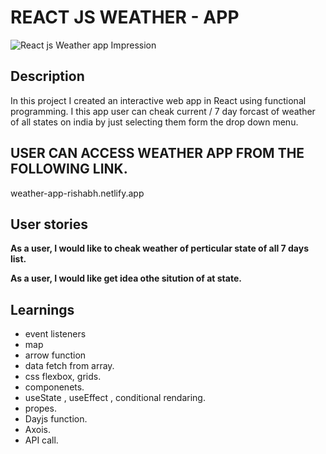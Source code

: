 # REACT JS WEATHER - APP

<img src="https://user-images.githubusercontent.com/86844932/219060251-b186e82e-40c6-4870-a960-68a31aa6264d.png" alt="React js Weather app Impression"/>

## Description

In this project I created an interactive web app in React using functional programming. I this app user can cheak current / 7 day forcast of weather of all states on india by just selecting them form the drop down menu.

## USER CAN ACCESS WEATHER APP FROM THE FOLLOWING LINK.
   weather-app-rishabh.netlify.app
   
## User stories

**As a user, I would like to cheak weather of perticular state of all 7 days list.**

**As a user, I would like get idea othe sitution of at state.**

## Learnings

* event listeners
* map
* arrow function
* data fetch from array. 
* css flexbox, grids.
* componenets.
* useState , useEffect , conditional rendaring.
* propes.
* Dayjs function.
* Axois.
* API call.
